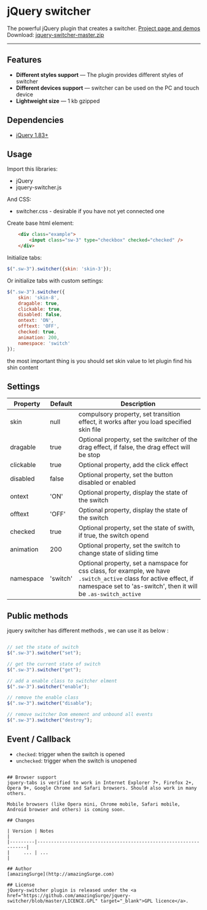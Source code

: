 # jQuery switcher

The powerful jQuery plugin that creates a switcher. <a href="http://amazingsurge.github.io/jquery-switcher/">Project page and demos</a><br />
Download: <a href="https://github.com/amazingSurge/jquery-switcher/archive/master.zip">jquery-switcher-master.zip</a>

***

## Features

* **Different styles support** — The plugin provides different styles of switcher
* **Different devices support** — switcher can be used on the PC and touch device
* **Lightweight size** — 1 kb gzipped

## Dependencies
* <a href="http://jquery.com/" target="_blank">jQuery 1.83+</a>

## Usage

Import this libraries:
* jQuery
* jquery-switcher.js

And CSS:
* switcher.css - desirable if you have not yet connected one


Create base html element:
```html
    <div class="example">
        <input class="sw-3" type="checkbox" checked="checked" />
    </div>
```

Initialize tabs:
```javascript
$(".sw-3").switcher({skin: 'skin-3'});
```

Or initialize tabs with custom settings:
```javascript
$(".sw-3").switcher({
    skin: 'skin-8',
    dragable: true,
    clickable: true,
    disabled: false,
    ontext: 'ON',
    offtext: 'OFF',
    checked: true,
    animation: 200,
    namespace: 'switch'
});
```

the most important thing is you should set skin value to let plugin find his shin content




## Settings

<table>
    <thead>
        <tr>
            <th>Property</th>
            <th>Default</th>
            <th>Description</th>
        </tr>
    </thead>
    <tbody>
        <tr>
            <td>skin</td>
            <td>null</td>
            <td>compulsory property, set transition effect, it works after you load specified skin file</td>
        </tr>
        <tr>
            <td>dragable</td>
            <td>true</td>
            <td>Optional property, set the switcher of the drag effect, if false, the drag effect will be stop</td>
        </tr>
        <tr>
            <td>clickable</td>
            <td>true</td>
            <td>Optional property, add the click effect</td>
        </tr>
        <tr>
            <td>disabled</td>
            <td>false</td>
            <td>Optional property, set the button disabled or enabled</td>
        </tr>
        <tr>
            <td>ontext</td>
            <td>'ON'</td>
            <td>Optional property, display the state of the switch</td>
        </tr>
        <tr>
            <td>offtext</td>
            <td>'OFF'</td>
            <td>Optional property, display the state of the switch</td>
        </tr>
        <tr>
            <td>checked</td>
            <td>true</td>
            <td>Optional property, set the state of swith, if true, the switch opend</td>
        </tr>
        <tr>
            <td>animation</td>
            <td>200</td>
            <td>Optional property, set the switch to change state of sliding time</td>
        </tr>
        <tr>
            <td>namespace</td>
            <td>'switch'</td>
            <td>Optional property, set a namspace for css class, for example, we have <code>.switch_active</code> class for active effect, if namespace set to 'as-switch', then it will be <code>.as-switch_active</code></td>
        </tr>
    </tbody>
</table>

## Public methods

jquery switcher has different methods , we can use it as below :
```javascript

// set the state of switch
$(".sw-3").switcher("set");

// get the current state of switch
$(".sw-3").switcher("get");

// add a enable class to switcher elment
$(".sw-3").switcher("enable");

// remove the enable class
$(".sw-3").switcher("disable");

// remove switcher Dom emement and unbound all events 
$(".sw-3").switcher("destroy");

```

## Event / Callback

* <code>checked</code>: trigger when the switch is opened
* <code>unchecked</code>: trigger when the switch is unopened
```

## Browser support
jquery-tabs is verified to work in Internet Explorer 7+, Firefox 2+, Opera 9+, Google Chrome and Safari browsers. Should also work in many others.

Mobile browsers (like Opera mini, Chrome mobile, Safari mobile, Android browser and others) is coming soon.

## Changes

| Version | Notes                                                            |
|---------|------------------------------------------------------------------|
|     ... | ...                                                              |

## Author
[amazingSurge](http://amazingSurge.com)

## License
jQuery-switcher plugin is released under the <a href="https://github.com/amazingSurge/jquery-switcher/blob/master/LICENCE.GPL" target="_blank">GPL licence</a>.


